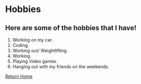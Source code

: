 # Hobbies

## Here are some of the hobbies that I have!
1. Working on my car.
2. Coding.
3. Working out/ Weightlifting.
4. Working.
5. Playing Video games.
6. Hanging out with my friends on the weekends.

[Return Home](./README.md)
